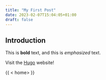 ```yaml
---
title: "My First Post"
date: 2023-02-07T15:04:05+01:00
draft: false
---
```


## Introduction

This is **bold** text, and this is *emphasized* text.

Visit the [Hugo](https://gohugo.io) website!


{{ < home> }}